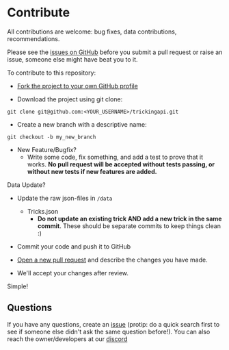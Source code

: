 # Contribute

All contributions are welcome: bug fixes, data contributions, recommendations.

Please see the [issues on GitHub](https://github.com/TrickingApi/trickingapi/issues) before you submit a pull request or raise an issue, someone else might have beat you to it.

To contribute to this repository:

- [Fork the project to your own GitHub profile](https://help.github.com/articles/fork-a-repo/)

- Download the project using git clone:
```
git clone git@github.com:<YOUR_USERNAME>/trickingapi.git
```
- Create a new branch with a descriptive name:
```
git checkout -b my_new_branch
```
- New Feature/Bugfix?
  - Write some code, fix something, and add a test to prove that it works. **No pull request will be accepted without tests passing, or without new tests if new features are added.**

Data Update?
- Update the raw json-files in ```/data```
  - Tricks.json
    - **Do not update an existing trick AND add a new trick in the same commit**. These should be separate commits to keep things clean :)

- Commit your code and push it to GitHub

- [Open a new pull request](https://help.github.com/articles/creating-a-pull-request/) and describe the changes you have made.

- We'll accept your changes after review.

Simple!

## Questions
If you have any questions, create an [issue](issue) (protip: do a quick search first to see if someone else didn't ask the same question before!).
You can also reach the owner/developers at our [discord](https://discord.gg/T588bdSVKU)